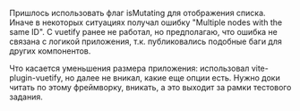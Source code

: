 Пришлось использовать флаг isMutating для отображения списка. Иначе в некоторых ситуациях получал ошибку "Multiple nodes with the same ID".
С vuetify ранее не работал, но предполагаю, что ошибка не связана с логикой приложения, т.к. публиковались подобные баги для других компонентов.

Что касается уменьшения размера приложения: использовал vite-plugin-vuetify, но далее не вникал, какие еще опции есть. Нужно доки читать по этому фреймворку, вникать, а это выходит за рамки тестового задания.